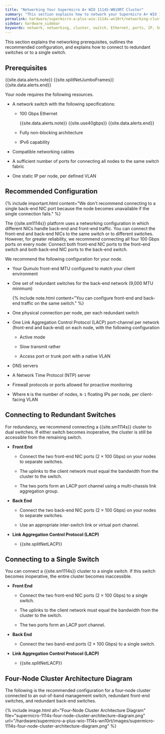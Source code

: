 ```yaml
---
title: "Networking Your Supermicro A+ WIO 1114S-WN10RT Cluster"
summary: "This section explains how to network your Supermicro A+ WIO 1114S-WN10RT cluster."
permalink: hardware/supermicro-a-plus-wio-1114s-wn10rt/networking-cluster.html
sidebar: hardware_sidebar
keywords: network, networking, cluster, switch, Ethernet, ports, IP, Supermicro 1114S, WN10RT
---
```


This section explains the networking prerequisites, outlines the recommended configuration, and explains how to connect to redundant switches or to a single switch.


##  Prerequisites
{{site.data.alerts.note}}
{{site.splitNetJumboFrames}}
{{site.data.alerts.end}}

Your node requires the following resources.
* A network switch with the following specifications:

  * 100 Gbps Ethernet

    {{site.data.alerts.note}}
    {{site.use40gbps}}
    {{site.data.alerts.end}}

  * Fully non-blocking architecture

  * IPv6 capability

* Compatible networking cables

* A sufficient number of ports for connecting all nodes to the same switch fabric

* One static IP per node, per defined VLAN


## Recommended Configuration
{% include important.html content="We don't recommend connecting to a single back-end NIC port because the node becomes unavailable if the single connection fails." %}

The {{site.sm1114s}} platform uses a networking configuration in which different NICs handle back-end and front-end traffic. You can connect the front-end and back-end NICs to the same switch or to different switches. However, for greater reliability, we recommend connecting all four 100 Gbps ports on every node: Connect both front-end NIC ports to the front-end switch and both back-end NIC ports to the back-end switch.

We recommend the following configuration for your node.

* Your Qumulo front-end MTU configured to match your client environment

* One set of redundant switches for the back-end network (9,000 MTU minimum)

  {% include note.html content="You can configure front-end and back-end traffic on the same switch." %}

* One physical connection per node, per each redundant switch

* One Link Aggregation Control Protocol (LACP) port-channel per network (front-end and back-end) on each node, with the following configuration

  * Active mode

  * Slow transmit rather

  * Access port or trunk port with a native VLAN

* DNS servers

* A Network Time Protocol (NTP) server

* Firewall protocols or ports allowed for proactive monitoring

* Where `N` is the number of nodes, `N-1` floating IPs per node, per client-facing VLAN


## Connecting to Redundant Switches
For redundancy, we recommend connecting a {{site.sm1114s}} cluster to dual switches. If either switch becomes inoperative, the cluster is still be accessible from the remaining switch.

* **Front End**

  * Connect the two front-end NIC ports (2 &#215; 100 Gbps) on your nodes to separate switches.

  * The uplinks to the client network must equal the bandwidth from the cluster to the switch.

  * The two ports form an LACP port channel using a multi-chassis link aggregation group.

* **Back End**

  * Connect the two back-end NIC ports (2 &#215; 100 Gbps) on your nodes to separate switches.

  * Use an appropriate inter-switch link or virtual port channel.

* **Link Aggregation Control Protocol (LACP)**

  * {{site.splitNetLACP}}

## Connecting to a Single Switch
You can connect a {{site.sm1114s}} cluster to a single switch. If this switch becomes inoperative, the entire cluster becomes inaccessible.

* **Front End**

  * Connect the two front-end NIC ports (2 &#215; 100 Gbps) to a single switch.

  * The uplinks to the client network must equal the bandwidth from the cluster to the switch.

  * The two ports form an LACP port channel. 

* **Back End**

  * Connect the two band-end ports (2 &#215; 100 Gbps) to a single switch.

* **Link Aggregation Control Protocol (LACP)**

  * {{site.splitNetLACP}}

<span class="page-break"></span>

## Four-Node Cluster Architecture Diagram
The following is the recommended configuration for a four-node cluster connected to an out-of-band management switch, redundant front-end switches, and redundant back-end switches.

{% include image.html alt="Four-Node Cluster Architecture Diagram" file="supermicro-1114s-four-node-cluster-architecture-diagram.png" url="/hardware/supermicro-a-plus-wio-1114s-wn10rt/images/supermicro-1114s-four-node-cluster-architecture-diagram.png" %}
